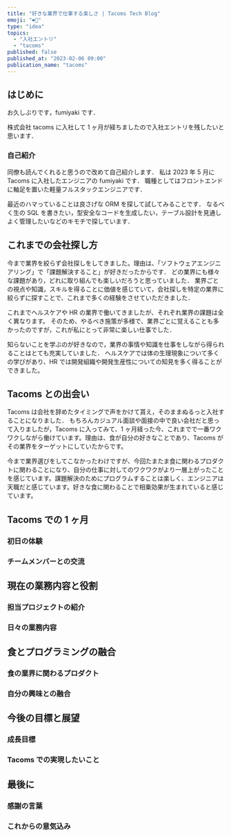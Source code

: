 ```yaml
---
title: "好きな業界で仕事する楽しさ | Tacoms Tech Blog"
emoji: "❤️‍🔥"
type: "idea"
topics:
  - "入社エントリ"
  - "tacoms"
published: false
published_at: "2023-02-06 09:00"
publication_name: "tacoms"
---
```


## はじめに

お久しぶりです，fumiyaki です．

株式会社 tacoms に入社して 1 ヶ月が経ちましたので入社エントリを残したいと思います．

### 自己紹介

同僚も読んでくれると思うので改めて自己紹介します．
私は 2023 年 5 月に Tacoms に入社したエンジニアの fumiyaki です．
職種としてはフロントエンドに軸足を置いた軽量フルスタックエンジニアです．

最近のハマっていることは良さげな ORM を探して試してみることです．
なるべく生の SQL を書きたい，型安全なコードを生成したい，テーブル設計を見通しよく管理したいなどのキモチで探しています．

## これまでの会社探し方

今まで業界を絞らず会社探しをしてきました。理由は、「ソフトウェアエンジニアリング」で「課題解決すること」が好きだったからです．
どの業界にも様々な課題があり，どれに取り組んでも楽しいだろうと思っていました．
業界ごとの視点や知識，スキルを得ることに価値を感じていて，会社探しを特定の業界に絞らずに探すことで、これまで多くの経験をさせていただきました．

これまでヘルスケアや HR の業界で働いてきましたが、それぞれ業界の課題は全く異なります。
そのため、やるべき施策が多様で、業界ごとに覚えることも多かったのですが，これが私にとって非常に楽しい仕事でした．

知らないことを学ぶのが好きなので，業界の事情や知識を仕事をしながら得られることはとても充実していました．
ヘルスケアでは体の生理現象について多くの学びがあり、HR では開発組織や開発生産性についての知見を多く得ることができました。

## Tacoms との出会い

Tacoms は会社を辞めたタイミングで声をかけて貰え，そのままぬるっと入社することになりました．
もちろんカジュアル面談や面接の中で良い会社だと思って入りましたが，Tacoms に入ってみて、1 ヶ月経った今、これまでで一番ワクワクしながら働けています。理由は、食が自分の好きなことであり、Tacoms がその業界をターゲットにしていたからです。

今まで業界選びをしてこなかったわけですが、今回たまたま食に関わるプロダクトに関わることになり、自分の仕事に対してのワクワクがより一層上がったことを感じています。課題解決のためにプログラムすることは楽しく、エンジニアは天職だと感じています。好きな食に関わることで相乗効果が生まれていると感じています。

## Tacoms での 1 ヶ月

### 初日の体験

### チームメンバーとの交流

## 現在の業務内容と役割

### 担当プロジェクトの紹介

### 日々の業務内容

## 食とプログラミングの融合

### 食の業界に関わるプロダクト

### 自分の興味との融合

## 今後の目標と展望

### 成長目標

### Tacoms での実現したいこと

## 最後に

### 感謝の言葉

### これからの意気込み
